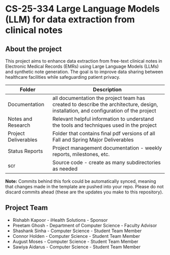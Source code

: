 # CS-25-334 Large Language Models (LLM) for data extraction from clinical notes
## About the project
This project aims to enhance data extraction from free-text clinical notes in Electronic Medical Records (EMRs) using Large Language Models (LLMs) and synthetic note generation. The goal is to improve data sharing between healthcare facilities while safeguarding patient privacy.


| Folder | Description |
|---|---|
| Documentation |  all documentation the project team has created to describe the architecture, design, installation, and configuration of the project |
| Notes and Research | Relevant helpful information to understand the tools and techniques used in the project |
| Project Deliverables | Folder that contains final pdf versions of all Fall and Spring Major Deliverables |
| Status Reports | Project management documentation - weekly reports, milestones, etc. |
| scr | Source code - create as many subdirectories as needed |

**Note:** Commits behind this fork could be automatically synced, meaning that changes made in the template are pushed into your repo. Please do not discard commits ahead (these are the updates you make to this repository).

## Project Team
- Rishabh Kapoor  - iHealth Solutions - Sponsor
- Preetam Ghosh - Department of Computer Science - Faculty Advisor
- Shashank Sinha - Computer Science - Student Team Member
- Connor Holden - Computer Science - Student Team Member
- August Moses - Computer Science - Student Team Member
- Sawiya Aidarus - Computer Science - Student Team Member
